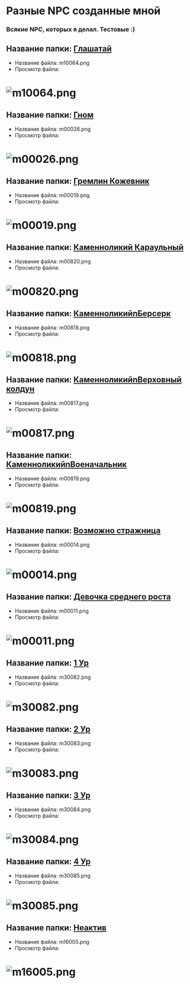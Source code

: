 # Разные NPC созданные мной
### Всякие NPC, которых я делал. Тестовые :)

## Название папки: [Глашатай](Глашатай/)
- Название файла: m10064.png
- Просмотр файла:
# ![m10064.png](Глашатай/m10064.png)

## Название папки: [Гном](Гном/)
- Название файла: m00026.png
- Просмотр файла:
# ![m00026.png](Гном/m00026.png)

## Название папки: [Гремлин Кожевник](Гремлин%20Кожевник/)
- Название файла: m00019.png
- Просмотр файла:
# ![m00019.png](Гремлин%20Кожевник/m00019.png)

## Название папки: [Каменноликий Караульный](Каменноликий%20Караульный/)
- Название файла: m00820.png
- Просмотр файла:
# ![m00820.png](Каменноликий%20Караульный/m00820.png)

## Название папки: [КаменноликийnБерсерк](КаменноликийnБерсерк/)
- Название файла: m00818.png
- Просмотр файла:
# ![m00818.png](КаменноликийnБерсерк/m00818.png)

## Название папки: [КаменноликийnВерховный колдун](КаменноликийnВерховный%20колдун/)
- Название файла: m00817.png
- Просмотр файла:
# ![m00817.png](КаменноликийnВерховный%20колдун/m00817.png)

## Название папки: [КаменноликийnВоеначальник](КаменноликийnВоеначальник/)
- Название файла: m00819.png
- Просмотр файла:
# ![m00819.png](КаменноликийnВоеначальник/m00819.png)

## Название папки: [Возможно стражница](Неопонанные/Возможно%20стражница/)
- Название файла: m00014.png
- Просмотр файла:
# ![m00014.png](Неопонанные/Возможно%20стражница/m00014.png)

## Название папки: [Девочка среднего роста](Неопонанные/Девочка%20среднего%20роста/)
- Название файла: m00011.png
- Просмотр файла:
# ![m00011.png](Неопонанные/Девочка%20среднего%20роста/m00011.png)

## Название папки: [1 Ур](Пространственный%20разлом/1%20Ур/)
- Название файла: m30082.png
- Просмотр файла:
# ![m30082.png](Пространственный%20разлом/1%20Ур/m30082.png)

## Название папки: [2 Ур](Пространственный%20разлом/2%20Ур/)
- Название файла: m30083.png
- Просмотр файла:
# ![m30083.png](Пространственный%20разлом/2%20Ур/m30083.png)

## Название папки: [3 Ур](Пространственный%20разлом/3%20Ур/)
- Название файла: m30084.png
- Просмотр файла:
# ![m30084.png](Пространственный%20разлом/3%20Ур/m30084.png)

## Название папки: [4 Ур](Пространственный%20разлом/4%20Ур/)
- Название файла: m30085.png
- Просмотр файла:
# ![m30085.png](Пространственный%20разлом/4%20Ур/m30085.png)

## Название папки: [Неактив](Пространственный%20разлом/Неактив/)
- Название файла: m16005.png
- Просмотр файла:
# ![m16005.png](Пространственный%20разлом/Неактив/m16005.png)

